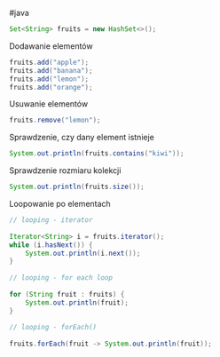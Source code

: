 #java 

```java
Set<String> fruits = new HashSet<>();
```

Dodawanie elementów
```java
fruits.add("apple");  
fruits.add("banana");  
fruits.add("lemon");  
fruits.add("orange");
```

Usuwanie elementów
```java
fruits.remove("lemon");
```

Sprawdzenie, czy dany element istnieje
```java
System.out.println(fruits.contains("kiwi"));
```

Sprawdzenie rozmiaru kolekcji
```java
System.out.println(fruits.size());
```

Loopowanie po elementach
```java
// looping - iterator  
  
Iterator<String> i = fruits.iterator();  
while (i.hasNext()) {  
    System.out.println(i.next());  
}  
  
// looping - for each loop  
  
for (String fruit : fruits) {  
    System.out.println(fruit);  
}  
  
// looping - forEach()
  
fruits.forEach(fruit -> System.out.println(fruit));
```